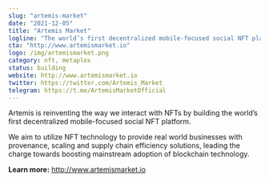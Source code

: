 ```yaml
---
slug: "artemis-market"
date: "2021-12-05"
title: "Artemis Market"
logline: "The world’s first decentralized mobile-focused social NFT platform."
cta: "http://www.artemismarket.io"
logo: /img/artemismarket.png
category: nft, metaplex
status: building
website: http://www.artemismarket.io
twitter: https://twitter.com/Artemis_Market
telegram: https://t.me/ArtemisMarketOfficial
---
```


Artemis is reinventing the way we interact with NFTs by building the world’s first decentralized mobile-focused social NFT platform. 

We aim to utilize NFT technology to provide real world businesses with provenance, scaling and supply chain efficiency solutions, leading the charge towards boosting mainstream adoption of blockchain technology.

<b>Learn more:</b> http://www.artemismarket.io 
